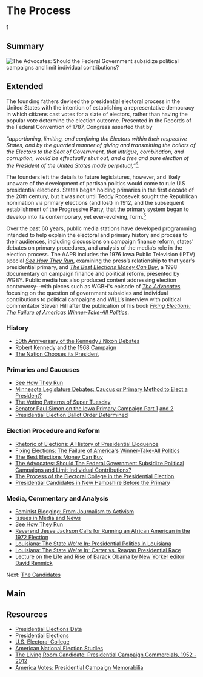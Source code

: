 # The Process

1

## Summary

![The Advocates: Should the Federal Government subsidize political campaigns and limit individual contributions?](https://s3.amazonaws.com/americanarchive.org/exhibits/Elections_Process.jpg "The Advocates: Should the Federal Government subsidize political campaigns and limit individual contributions?")

## Extended
The founding fathers devised the presidential electoral process in the United States with the intention of establishing a representative democracy in which citizens cast votes for a slate of electors, rather than having the popular vote determine the election outcome. Presented in the Records of the Federal Convention of 1787, Congress asserted that by

 >
*“apportioning, limiting, and confining the Electors within their respective States, and by the guarded manner of giving and transmitting the ballots of the Electors to the Seat of Government, that intrigue, combination, and corruption, would be effectually shut out, and a free and pure election of the President of the United States made perpetual,”*[<sup>4</sup>](/exhibits/presidential-elections/notes#4)
 
The founders left the details to future legislatures, however, and likely unaware of the development of partisan politics would come to rule U.S presidential elections. States began holding primaries in the first decade of the 20th century, but it was not until Teddy Roosevelt sought the Republican nomination via primary elections (and lost) in 1912, and the subsequent establishment of the Progressive Party, that the primary system began to develop into its contemporary, yet ever-evolving, form.[<sup>5</sup>](/exhibits/presidential-elections/notes#5) 

Over the past 60 years, public media stations have developed programming intended to help explain the electoral and primary history and process to their audiences, including discussions on campaign finance reform, states’ debates on primary procedures, and analysis of the media’s role in the election process. The AAPB includes the 1976 Iowa Public Television (IPTV) special [*See How They Run*](/catalog/cpb-aacip_37-74cnpfdj), examining the press’s relationship to that year’s presidential primary, and [*The Best Elections Money Can Buy*](/catalog/cpb-aacip_114-09j3tzcf), a 1998 documentary on campaign finance and political reform, presented by WGBY. Public media has also produced content addressing election controversy--with pieces such as WGBH's episode of [*The Advocates*](/catalog/cpb-aacip_15-fq9q23r539) focusing on the question of government subsidies and individual contributions to political campaigns and WILL’s interview with political commentator Steven Hill after the publication of his book [*Fixing Elections: The Failure of Americas Winner-Take-All Politics*](/catalog/cpb-aacip_16-z892805n7q). 

### History

- [50th Anniversary of the Kennedy / Nixon Debates](/catalog/cpb-aacip_15-9s1kh0f17h)
- [Robert Kennedy and the 1968 Campaign](/catalog/cpb-aacip_15-513tt4fq87)
- [The Nation Chooses its President](/catalog/cpb-aacip_500-pv6b6z6p)

### Primaries and Caucuses

- [See How They Run](/catalog/cpb-aacip_37-74cnpfdj)
- [Minnesota Legislature Debates: Caucus or Primary Method to Elect a President?](/catalog/cpb-aacip_43-p843r0q95z)
- [The Voting Patterns of Super Tuesday](/catalog/cpb-aacip_43-54xgxqfg)
- [Senator Paul Simon on the Iowa Primary Campaign Part 1](/catalog/cpb-aacip_61-902z3h4n) [and 2](/catalog/cpb-aacip_61-56zw40wz)
- [Presidential Election Ballot Order Determined](/catalog/cpb-aacip_15-vm42r3p93f)

### Election Procedure and Reform

- [Rhetoric of Elections: A History of Presidential Eloquence](/catalog/cpb-aacip_15-7m03x83r3x)
- [Fixing Elections: The Failure of America's Winner-Take-All Politics](/catalog/cpb-aacip_16-z892805n7q)
- [The Best Elections Money Can Buy](/catalog/cpb-aacip_114-09j3tzcf)
- [The Advocates: Should The Federal Government Subsidize Political Campaigns and Limit Individual Contributions?](/catalog/cpb-aacip_15-fq9q23r539)
- [The Process of the Electoral College in the Presidential Election](/catalog/cpb-aacip_43-719kdh2w)
- [Presidential Candidates in New Hampshire Before the Primary](/catalog/cpb-aacip_15-n58cf9jh22)

### Media, Commentary and Analysis

- [Feminist Blogging: From Journalism to Activism](/catalog/cpb-aacip_15-dn3zs2kf46)
- [Issues in Media and News](/catalog/cpb-aacip_16-hx15m62p52)
- [See How They Run](/catalog/cpb-aacip_37-74cnpfdj)
- [Reverend Jesse Jackson Calls for Running an African American in the 1972 Election](/catalog/cpb-aacip_27-rb6vx06j48)
- [Louisiana: The State We're In; Presidential Politics in Louisiana](/catalog/cpb-aacip_17-042rcftw)
- [Louisiana: The State We're In; Carter vs. Reagan Presidential Race](/catalog/cpb-aacip_17-23hx47rs)
- [Lecture on the Life and Rise of Barack Obama by New Yorker editor David Renmick](/catalog/cpb-aacip_15-jw86h4d154)

Next: [The Candidates](/exhibits/presidential-elections/candidates)

## Main

## Resources

- [Presidential Elections Data](http://www.presidency.ucsb.edu/elections.php)
- [Presidential Elections](http://www.historycentral.com/elections/)
- [U.S. Electoral College](http://www.archives.gov/federal-register/electoral-college/index.html)
- [American National Election Studies](http://www.electionstudies.org/)
- [The Living Room Candidate: Presidential Campaign Commercials, 1952 - 2012](http://www.livingroomcandidate.org/)
- [America Votes: Presidential Campaign Memorabilia](http://library.duke.edu/rubenstein/scriptorium/americavotes/)


